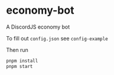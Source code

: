 # economy-bot

A DiscordJS economy bot

To fill out `config.json` see `config-example`

Then run

```bash
pnpm install
pnpm start
```
